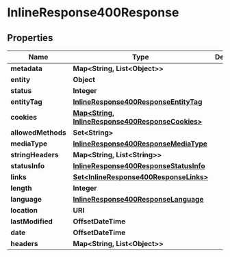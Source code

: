 

# InlineResponse400Response


## Properties

Name | Type | Description | Notes
------------ | ------------- | ------------- | -------------
**metadata** | **Map&lt;String, List&lt;Object&gt;&gt;** |  |  [optional]
**entity** | **Object** |  |  [optional]
**status** | **Integer** |  |  [optional]
**entityTag** | [**InlineResponse400ResponseEntityTag**](InlineResponse400ResponseEntityTag.md) |  |  [optional]
**cookies** | [**Map&lt;String, InlineResponse400ResponseCookies&gt;**](InlineResponse400ResponseCookies.md) |  |  [optional]
**allowedMethods** | **Set&lt;String&gt;** |  |  [optional]
**mediaType** | [**InlineResponse400ResponseMediaType**](InlineResponse400ResponseMediaType.md) |  |  [optional]
**stringHeaders** | **Map&lt;String, List&lt;String&gt;&gt;** |  |  [optional]
**statusInfo** | [**InlineResponse400ResponseStatusInfo**](InlineResponse400ResponseStatusInfo.md) |  |  [optional]
**links** | [**Set&lt;InlineResponse400ResponseLinks&gt;**](InlineResponse400ResponseLinks.md) |  |  [optional]
**length** | **Integer** |  |  [optional]
**language** | [**InlineResponse400ResponseLanguage**](InlineResponse400ResponseLanguage.md) |  |  [optional]
**location** | **URI** |  |  [optional]
**lastModified** | **OffsetDateTime** |  |  [optional]
**date** | **OffsetDateTime** |  |  [optional]
**headers** | **Map&lt;String, List&lt;Object&gt;&gt;** |  |  [optional]




